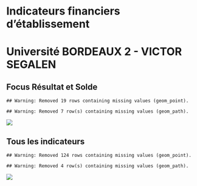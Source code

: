 Indicateurs financiers d’établissement
================

# Université BORDEAUX 2 - VICTOR SEGALEN

## Focus Résultat et Solde

    ## Warning: Removed 19 rows containing missing values (geom_point).

    ## Warning: Removed 7 row(s) containing missing values (geom_path).

![](université_bordeaux_2___victor_segalen_files/figure-gfm/etab.focus-1.png)<!-- -->

## Tous les indicateurs

    ## Warning: Removed 124 rows containing missing values (geom_point).

    ## Warning: Removed 4 row(s) containing missing values (geom_path).

![](université_bordeaux_2___victor_segalen_files/figure-gfm/etab-1.png)<!-- -->
